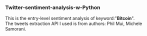 ### Twitter-sentiment-analysis-w-Python
This is the entry-level sentiment analysis of keyword:"**Bitcoin**". <br>
The tweets extraction API I used is from authors: Phil Mui, Michele Samorani.
